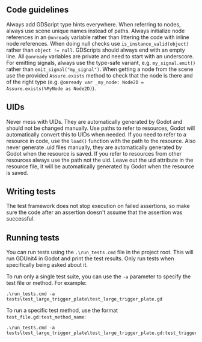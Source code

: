 ﻿
## Code guidelines
Always add GDScript type hints everywhere. When referring to nodes, always use scene unique names instead of paths. Always initialize node references in an `@onready` variable rather than littering the code with inline node references. When doing null checks use `is_instance_valid(object)` rather than `object != null`. GDScripts should always end with an empty line. All `@onready` variables are private and need to start with an underscore. For emitting signals, always use the type-safe variant, e.g. `my_signal.emit()` rather than `emit_signal("my_signal")`. When getting a node from the scene use the provided `Assure.exists` method to check that the node is there and of the right type (e.g. `@onready var _my_node: Node2D = Assure.exists(%MyNode as Node2D)`).

## UIDs
Never mess with UIDs. They are automatically generated by Godot and should not be changed manually. Use paths to refer to resources, Godot will automatically convert this to UIDs when needed. If you need to refer to a resource in code, use the `load()` function with the path to the resource. Also never generate .uid files manually, they are automatically generated by Godot when the resource is saved. If you refer to resources from other resources always use the path not the uid. Leave out the uid attribute in the resource file, it will be automatically generated by Godot when the resource is saved.

## Writing tests
The test framework does not stop execution on failed assertions, so make sure the code after an assertion doesn't assume that the assertion was successful.

## Running tests
You can run tests using the `.\run_tests.cmd` file in the project root. This will run GDUnit4 in Godot and print the test results. Only run tests when specifically being asked about it.

To run only a single test suite, you can use the `-a` parameter to specify the test file or method. For example:

```
.\run_tests.cmd -a tests\test_large_trigger_plate\test_large_trigger_plate.gd
```

To run a specific test method, use the format `test_file.gd:test_method_name`:

```
.\run_tests.cmd -a tests\test_large_trigger_plate\test_large_trigger_plate.gd:test_trigger_reacts_to_two_bodies
```